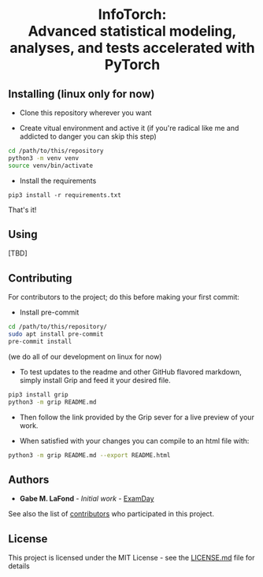 <h1 align="center">InfoTorch:<br>Advanced statistical modeling, analyses, and tests accelerated
with PyTorch</h1>

## Installing (linux only for now)
- Clone this repository wherever you want

- Create vitual environment and active it (if you're radical like me and addicted to danger you can skip this step)
```bash
cd /path/to/this/repository
python3 -m venv venv
source venv/bin/activate
```
- Install the requirements
```
pip3 install -r requirements.txt
```
That's it!

## Using
[TBD]

## Contributing
For contributors to the project; do this before making your first commit:

- Install pre-commit
```bash
cd /path/to/this/repository/
sudo apt install pre-commit
pre-commit install
```
(we do all of our development on linux for now)

- To test updates to the readme and other GitHub flavored markdown, simply install Grip
and feed it your desired file.
```bash
pip3 install grip
python3 -m grip README.md
```
- Then follow the link provided by the Grip sever for a live preview of your work.

- When satisfied with your changes you can compile to an html file with:
```bash
python3 -m grip README.md --export README.html
```

## Authors
* **Gabe M. LaFond** - *Initial work* - [ExamDay](https://github.com/ExamDay)

See also the list of [contributors](https://github.com/ExamDay/InfoTorch/contributors) who participated in this project.

## License
This project is licensed under the MIT License - see the [LICENSE.md](LICENSE.md) file for details
